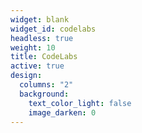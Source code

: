 ```yaml
---
widget: blank
widget_id: codelabs
headless: true
weight: 10
title: CodeLabs
active: true
design:
  columns: "2"
  background:
    text_color_light: false
    image_darken: 0
---
```

